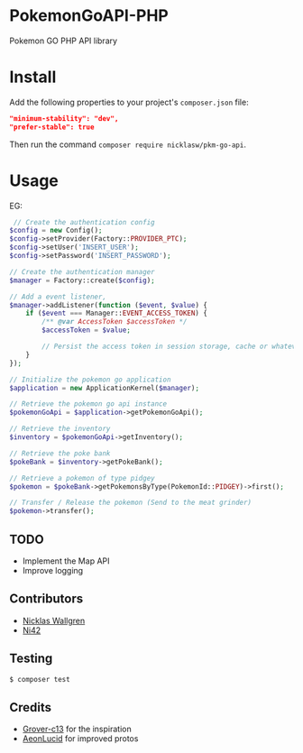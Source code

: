 # PokemonGoAPI-PHP
Pokemon GO PHP API library

# Install
Add the following properties to your project's `composer.json` file:

```json
"minimum-stability": "dev",
"prefer-stable": true
```

Then run the command `composer require nicklasw/pkm-go-api`.

# Usage
EG:
```php
 // Create the authentication config
$config = new Config();
$config->setProvider(Factory::PROVIDER_PTC);
$config->setUser('INSERT_USER');
$config->setPassword('INSERT_PASSWORD');

// Create the authentication manager
$manager = Factory::create($config);

// Add a event listener,
$manager->addListener(function ($event, $value) {
    if ($event === Manager::EVENT_ACCESS_TOKEN) {
        /** @var AccessToken $accessToken */
        $accessToken = $value;

        // Persist the access token in session storage, cache or whatever.
    }
});

// Initialize the pokemon go application
$application = new ApplicationKernel($manager);

// Retrieve the pokemon go api instance
$pokemonGoApi = $application->getPokemonGoApi();

// Retrieve the inventory
$inventory = $pokemonGoApi->getInventory();

// Retrieve the poke bank
$pokeBank = $inventory->getPokeBank();

// Retrieve a pokemon of type pidgey
$pokemon = $pokeBank->getPokemonsByType(PokemonId::PIDGEY)->first();

// Transfer / Release the pokemon (Send to the meat grinder)
$pokemon->transfer();
```

## TODO
  - Implement the Map API
  - Improve logging

## Contributors
  - [Nicklas Wallgren](https://github.com/NicklasWallgren)
  - [Ni42](https://github.com/Ni42)

## Testing

``` bash
$ composer test
```

## Credits
- [Grover-c13](https://github.com/Grover-c13) for the inspiration
- [AeonLucid](https://github.com/AeonLucid/POGOProtos) for improved protos

